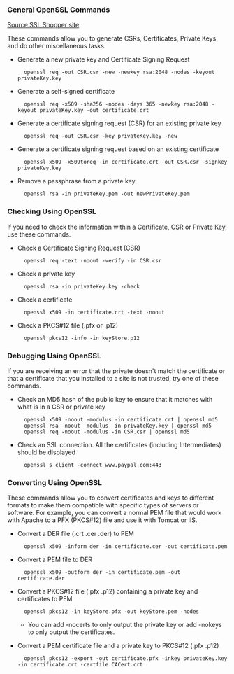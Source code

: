 ### General OpenSSL Commands
[Source SSL Shopper site](https://www.sslshopper.com/article-most-common-openssl-commands.html)

These commands allow you to generate CSRs, Certificates, Private Keys and do other miscellaneous tasks.


- Generate a new private key and Certificate Signing Request
	
		openssl req -out CSR.csr -new -newkey rsa:2048 -nodes -keyout privateKey.key

- Generate a self-signed certificate 

		openssl req -x509 -sha256 -nodes -days 365 -newkey rsa:2048 -keyout privateKey.key -out certificate.crt

- Generate a certificate signing request (CSR) for an existing private key

		openssl req -out CSR.csr -key privateKey.key -new

- Generate a certificate signing request based on an existing certificate
	
		openssl x509 -x509toreq -in certificate.crt -out CSR.csr -signkey privateKey.key

- Remove a passphrase from a private key

		openssl rsa -in privateKey.pem -out newPrivateKey.pem


### Checking Using OpenSSL

If you need to check the information within a Certificate, CSR or Private Key, use these commands.

- Check a Certificate Signing Request (CSR)

		openssl req -text -noout -verify -in CSR.csr

- Check a private key

		openssl rsa -in privateKey.key -check

- Check a certificate

		openssl x509 -in certificate.crt -text -noout

- Check a PKCS#12 file (.pfx or .p12)

		openssl pkcs12 -info -in keyStore.p12


### Debugging Using OpenSSL

If you are receiving an error that the private doesn't match the certificate or that a certificate that you installed to a site is not trusted, try one of these commands.

- Check an MD5 hash of the public key to ensure that it matches with what is in a CSR or private key

		openssl x509 -noout -modulus -in certificate.crt | openssl md5
		openssl rsa -noout -modulus -in privateKey.key | openssl md5
		openssl req -noout -modulus -in CSR.csr | openssl md5

- Check an SSL connection. All the certificates (including Intermediates) should be displayed

		openssl s_client -connect www.paypal.com:443

### Converting Using OpenSSL

These commands allow you to convert certificates and keys to different formats to make them compatible with specific types of servers or software. For example, you can convert a normal PEM file that would work with Apache to a PFX (PKCS#12) file and use it with Tomcat or IIS.

- Convert a DER file (.crt .cer .der) to PEM

		openssl x509 -inform der -in certificate.cer -out certificate.pem

- Convert a PEM file to DER

		openssl x509 -outform der -in certificate.pem -out certificate.der

- Convert a PKCS#12 file (.pfx .p12) containing a private key and certificates to PEM

		openssl pkcs12 -in keyStore.pfx -out keyStore.pem -nodes

	- You can add -nocerts to only output the private key or add -nokeys to only output the certificates.

- Convert a PEM certificate file and a private key to PKCS#12 (.pfx .p12)

		openssl pkcs12 -export -out certificate.pfx -inkey privateKey.key -in certificate.crt -certfile CACert.crt